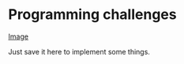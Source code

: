 # Programming challenges

[Image](./programming-challenges-v4.png)

Just save it here to implement some things.
